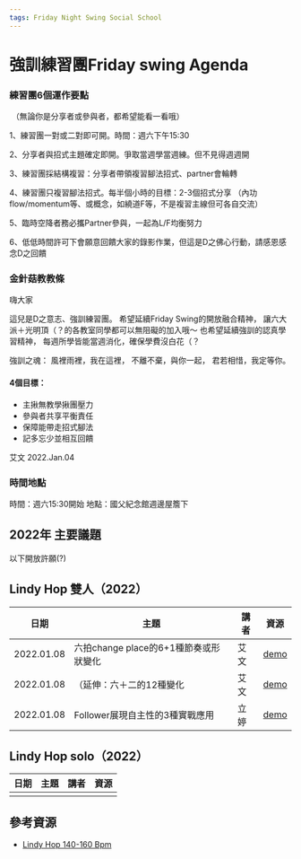 ```yaml
---
tags: Friday Night Swing Social School
---
```


強訓練習團Friday swing Agenda
==
### 練習團6個運作要點
 （無論你是分享者或參與者，都希望能看一看哦）

1、練習團一對或二對即可開。時間：週六下午15:30

2、分享者與招式主題確定即開。爭取當週學當週練。但不見得週週開

3、練習團採結構複習：分享者帶領複習腳法招式、partner會輪轉

4、練習團只複習腳法招式。每半個小時的目標：2-3個招式分享
（內功flow/momentum等、或概念，如繞道F等，不是複習主線但可各自交流）

5、臨時空降者務必攜Partner參與，一起為L/F均衡努力

6、低低時間許可下會願意回饋大家的錄影作業，但這是D之佛心行動，請感恩感念D之回饋

### 金針菇教教條
嗨大家

這兒是D之意志、強訓練習團。
希望延續Friday Swing的開放融合精神，
讓六大派＋光明頂（？的各教室同學都可以無阻礙的加入哦～
也希望延續強訓的認真學習精神，
每週所學皆能當週消化，確保學費沒白花（？

強訓之魂：
風裡雨裡，我在這裡，
不離不棄，與你一起，
君若相惜，我定等你。

#### 4個目標：
- 主揪無教學揪團壓力
- 參與者共享平衡責任
- 保障能帶走招式腳法
- 記多忘少並相互回饋

艾文 2022.Jan.04

### 時間地點
時間：週六15:30開始
地點：國父紀念館週邊屋簷下

## 2022年 主要議題
以下開放許願(?)

## Lindy Hop 雙人（2022）

| 日期 | 主題 | 講者 | 資源|
| -------- | -------- | -------- |-------- |
| 2022.01.08| 六拍change place的6+1種節奏或形狀變化 | 艾文     |[demo]()|
| 2022.01.08| （延伸：六＋二的12種變化| 艾文     |[demo]()|
| 2022.01.08| Follower展現自主性的3種實戰應用     | 立婷     |[demo]()|


## Lindy Hop solo（2022）

| 日期 | 主題 | 講者 | 資源|
| -------- | -------- | -------- |-------- |
| |      |      ||

## 參考資源
- [Lindy Hop 140-160 Bpm](https://youtube.com/playlist?list=PLlAYLfVOZPDW5gd-c-G9dbw203INwcjBV)




